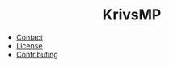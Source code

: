<h1 align="center">KrivsMP</h1>

- [Contact](mailto:holdesher@ro.ru)
- [License](./.github/LICENSE)
- [Contributing](./.github/CONTRIBUTING.md)

<!--
Бизнес-платформа для внутренней экосистемы компании, направленная на развитие, автоматизацию и упрощение рабочих процессов в различных отделах.

Система обеспечивает мониторинг, аналитику и автоматизацию работы с данными разных форматов, а также выступает как база знаний с возможностью анализа опыта через технологии искусственного интеллекта. Предусмотрена разработка персонализированных решений в UX/UI-дизайне с акцентом на доступность (A11Y).

Платформа создана для повышения эффективности бизнес-процессов, удобства пользователей и соответствия современным стандартам разработки.
-->
